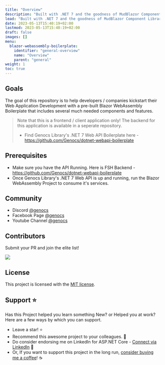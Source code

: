 ```yaml
---
title: "Overview"
description: "Built with .NET 7 and the goodness of MudBlazor Component Library. Incorporates the most essential Packages your projects will ever need. Follows Clean Architecture Principles."
lead: "Built with .NET 7 and the goodness of MudBlazor Component Library. Incorporates the most essential Packages your projects will ever need. Follows Clean Architecture Principles."
date: 2023-05-13T15:40:19+02:00
lastmod: 2023-05-13T15:40:19+02:00
draft: false
images: []
menu:
  blazor-webassembly-boilerplate:
    identifier: "general-overview"
    name: "Overview"
    parent: "general"
weight: 1
toc: true
---
```



## Goals

The goal of this repository is to help developers / companies kickstart their Web Application Development with a pre-built Blazor WebAssembly Boilerplate that includes several much needed components and features.

> Note that this is a frontend / client application only! The backend for this application is available in a seperate repository.
> - Find Genocs Library's .NET 7 Web API Boilerplate here - https://github.com/Genocs/dotnet-webapi-boilerplate

## Prerequisites

- Make sure you have the API Running. Here is FSH Backend - https://github.com/Genocs/dotnet-webapi-boilerplate
- Once Genocs Library's .NET 7 Web API is up and running, run the Blazor WebAssembly Project to consume it's services.

## Community

- Discord [@genocs](https://discord.gg/gdgHRt4mMw)
- Facebook Page [@genocs](https://facebook.com/Genocs)
- Youtube Channel [@genocs](https://youtube.com/c/Genocs)

## Contributors

Submit your PR and join the elite list!

<a href="https://github.com/Genocs/genocs-library/graphs/contributors">
  <img src="https://contrib.rocks/image?repo=Genocs/genocs-library" />
</a>

## License

This project is licensed with the [MIT license](LICENSE).

## Support :star:

Has this Project helped you learn something New? or Helped you at work?
Here are a few ways by which you can support.

-   Leave a star! :star:
-   Recommend this awesome project to your colleagues. 🥇
-   Do consider endorsing me on LinkedIn for ASP.NET Core - [Connect via LinkedIn](https://genocs.com/linkedin) 🦸
-   Or, If you want to support this project in the long run, [consider buying me a coffee](https://www.buymeacoffee.com/genocs)! ☕

<br>
